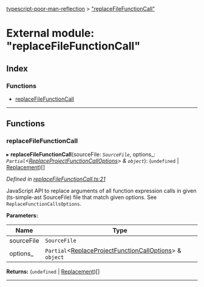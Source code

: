 [typescript-poor-man-reflection](../README.md) > ["replaceFileFunctionCall"](../modules/_replacefilefunctioncall_.md)

# External module: "replaceFileFunctionCall"

## Index

### Functions

* [replaceFileFunctionCall](_replacefilefunctioncall_.md#replacefilefunctioncall)

---

## Functions

<a id="replacefilefunctioncall"></a>

###  replaceFileFunctionCall

▸ **replaceFileFunctionCall**(sourceFile: *`SourceFile`*, options_: *`Partial`<[ReplaceProjectFunctionCallOptions](../interfaces/_types_.replaceprojectfunctioncalloptions.md)> & `object`*): (`undefined` \| [Replacement](../interfaces/_types_.replacement.md))[]

*Defined in [replaceFileFunctionCall.ts:21](https://github.com/cancerberosgx/typescript-poor-man-reflection/blob/ab533ef/src/replaceFileFunctionCall.ts#L21)*

JavaScript API to replace arguments of all function expression calls in given (ts-simple-ast SourceFile) file that match given options. See `ReplaceFunctionCallsOptions`.

**Parameters:**

| Name | Type |
| ------ | ------ |
| sourceFile | `SourceFile` |
| options_ | `Partial`<[ReplaceProjectFunctionCallOptions](../interfaces/_types_.replaceprojectfunctioncalloptions.md)> & `object` |

**Returns:** (`undefined` \| [Replacement](../interfaces/_types_.replacement.md))[]

___

